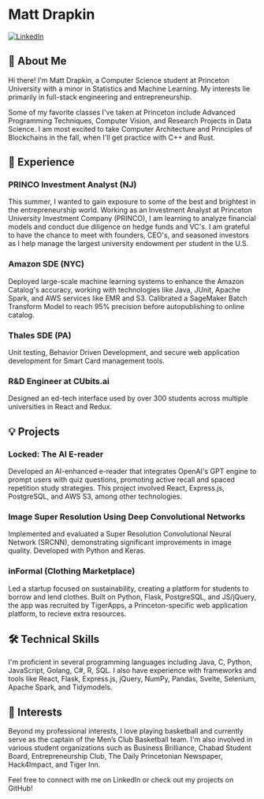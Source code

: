 # Matt Drapkin

[![LinkedIn](https://img.shields.io/badge/LinkedIn-mattdrapkin-blue)](https://linkedin.com/in/mattdrapkin)

## 👋 About Me

Hi there! I'm Matt Drapkin, a Computer Science student at Princeton University with a minor in Statistics and Machine Learning. My interests lie primarily in full-stack engineering and entrepreneurship.

Some of my favorite classes I've taken at Princeton include Advanced Programming Techniques, Computer Vision, and Research Projects in Data Science. I am most excited to take Computer Architecture and Principles of Blockchains in the fall, when I'll get practice with C++ and Rust.

## 💼 Experience

### PRINCO Investment Analyst (NJ)
This summer, I wanted to gain exposure to some of the best and brightest in the entrepreneurship world. Working as an Investment Analyst at Princeton University Investment Company (PRINCO), I am learning to analyze financial models and conduct due diligence on hedge funds and VC's. I am grateful to have the chance to meet with founders, CEO's, and seasoned investors as I help manage the largest university endowment per student in the U.S.

### Amazon SDE (NYC)
Deployed large-scale machine learning systems to enhance the Amazon Catalog's accuracy, working with technologies like Java, JUnit, Apache Spark, and AWS services like EMR and S3. Calibrated a SageMaker Batch Transform Model to reach 95% precision before autopublishing to online catalog.

### Thales SDE (PA)
Unit testing, Behavior Driven Development, and secure web application development for Smart Card management tools.

### R&D Engineer at CUbits.ai
Designed an ed-tech interface used by over 300 students across multiple universities in React and Redux.

## 💡 Projects

### Locked: The AI E-reader
Developed an AI-enhanced e-reader that integrates OpenAI's GPT engine to prompt users with quiz questions, promoting active recall and spaced repetition study strategies. This project involved React, Express.js, PostgreSQL, and AWS S3, among other technologies.

### Image Super Resolution Using Deep Convolutional Networks
Implemented and evaluated a Super Resolution Convolutional Neural Network (SRCNN), demonstrating significant improvements in image quality. Developed with Python and Keras.

### inFormal (Clothing Marketplace)
Led a startup focused on sustainability, creating a platform for students to borrow and lend clothes. Built on Python, Flask, PostgreSQL, and JS/jQuery, the app was recruited by TigerApps, a Princeton-specific web application platform, to recieve extra resources.

## 🛠️ Technical Skills

I'm proficient in several programming languages including Java, C, Python, JavaScript, Golang, C#, R, SQL. I also have experience with frameworks and tools like React, Flask, Express.js, jQuery, NumPy, Pandas, Svelte, Selenium, Apache Spark, and Tidymodels.

## 🌟 Interests

Beyond my professional interests, I love playing basketball and currently serve as the captain of the Men’s Club Basketball team. I'm also involved in various student organizations such as Business Brilliance, Chabad Student Board, Entrepreneurship Club, The Daily Princetonian Newspaper, Hack4Impact, and Tiger Inn.

Feel free to connect with me on LinkedIn or check out my projects on GitHub!
